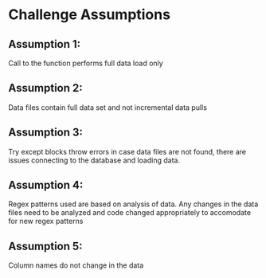 # Challenge Assumptions
## Assumption 1:
Call to the function performs full data load only

## Assumption 2:
Data files contain full data set and not incremental data pulls

## Assumption 3:
Try except blocks throw errors in case data files are not found, there are issues connecting to the database and loading data.

## Assumption 4:
Regex patterns used are based on analysis of data. Any changes in the data files need to be analyzed and code changed appropriately to accomodate for new regex patterns

## Assumption 5:
Column names do not change in the data
